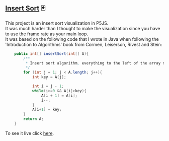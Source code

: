 ## [Insert Sort](https://editor.p5js.org/ArturoGJ/present/xEMEwUv8c) 🃏
This project is an insert sort visualization in P5JS.  
It was much harder than I thought to make the visualization since you have to use the frame rate as your main loop.  
It was based on the following code that I wrote in Java when following the 'Introduction to Algorithms' book from Cormen, Leiserson, Rivest and Stein:

```Java
    public int[] insertSort(int[] A){
        /**
         * Insert sort algorithm, everything to the left of the array must be sorted, always.
         */
        for (int j = 1; j < A.length; j++){
            int key = A[j];

            int i = j - 1;
            while(i>=0 && A[i]>key){
                A[i + 1] = A[i];
                i--;
            }
            A[i+1] = key;
        }
        return A;
    }
```
To see it live click [here](https://editor.p5js.org/ArturoGJ/present/xEMEwUv8c).
